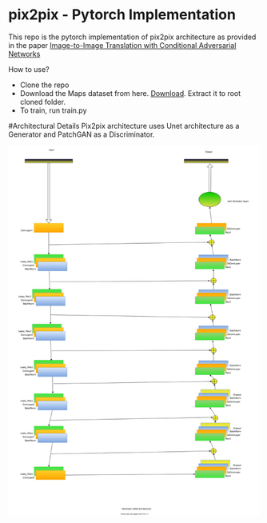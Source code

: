 # pix2pix - Pytorch Implementation
This repo is the pytorch implementation of pix2pix architecture as provided in the paper  [Image-to-Image Translation with Conditional Adversarial Networks](https://arxiv.org/abs/1611.07004)

How to use?
* Clone the repo
* Download the Maps dataset from here. [Download](http://efrosgans.eecs.berkeley.edu/pix2pix/datasets/maps.tar.gz). Extract it to root cloned folder. 
* To train, run train.py


#Architectural Details
Pix2pix architecture uses Unet architecture as a Generator and PatchGAN as a Discriminator. 


![Generator(Unet)](./images/unet.svg)
